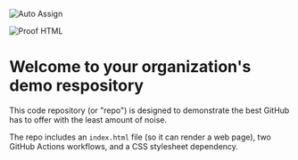 ![Auto Assign](https://github.com/snwtr/demo-repository/actions/workflows/auto-assign.yml/badge.svg)

![Proof HTML](https://github.com/snwtr/demo-repository/actions/workflows/proof-html.yml/badge.svg)

# Welcome to your organization's demo respository
This code repository (or "repo") is designed to demonstrate the best GitHub has to offer with the least amount of noise.

The repo includes an `index.html` file (so it can render a web page), two GitHub Actions workflows, and a CSS stylesheet dependency.
